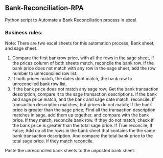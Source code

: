 <h2> Bank-Reconciliation-RPA</h2>
<body>

Python script to Automate a Bank Reconciliation process in excel.

<h3>Business rules:</h3>

Note: There are two excel sheets for this automation process; Bank sheet, and sage sheet.
<ol>
<li>
Compare the first bankrow price, with all the rows in the sage sheet, if the prices column of both sheets match, reconcile the bank row. If the bank price does not match with any row in the sage sheet, add the row number to unreconciled row list.
</li>
<li>
If both prices match, the dates dont match, the bank row to unreconciled bank row list.
</li>
<li>
If the bank price does not match any sage row;
	Get the bank transaction description, compare it to the sage transaction descriptions.
	If the bank and sage price match, and the bank and sage date match, reconcile.
	If transaction description matches, but prices do not match;
		If the bank price is greater than the sage price;
			Find all the transaction description matches in sage, add them up together, and compare with the bank price.
			If they match, reconcile bank row.
			If they do not match, check if the bank price is greater than the total sage price.
			If True reconcile,
			If False;
				Add up all the rows in the bank sheet that contains the the same bank transaction description.
				And compare the total bank price to the total sage price.
				If they match reconcile.
				

</li>
    
</ol>
    
</body>

Paste the unreconciled bank sheets to the unposted bank sheet.
